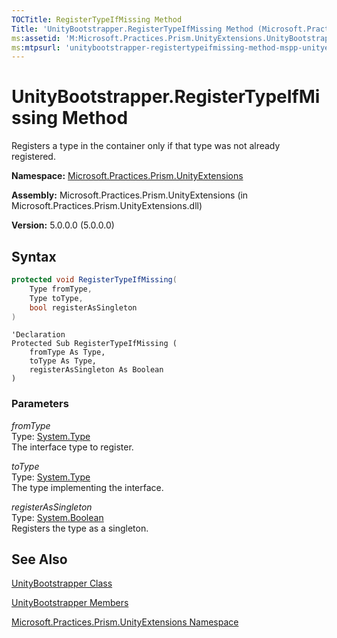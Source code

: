 ```yaml
---
TOCTitle: RegisterTypeIfMissing Method
Title: 'UnityBootstrapper.RegisterTypeIfMissing Method (Microsoft.Practices.Prism.UnityExtensions)'
ms:assetid: 'M:Microsoft.Practices.Prism.UnityExtensions.UnityBootstrapper.RegisterTypeIfMissing(System.Type,System.Type,System.Boolean)'
ms:mtpsurl: 'unitybootstrapper-registertypeifmissing-method-mspp-unityextensions.md'
---
```



# UnityBootstrapper.RegisterTypeIfMissing Method

Registers a type in the container only if that type was not already registered.

**Namespace:** [Microsoft.Practices.Prism.UnityExtensions](/patterns-practices/reference/mspp-unityextensions-namespace)

**Assembly:** Microsoft.Practices.Prism.UnityExtensions (in Microsoft.Practices.Prism.UnityExtensions.dll)

**Version:** 5.0.0.0 (5.0.0.0)

## Syntax
```C#
protected void RegisterTypeIfMissing(
	Type fromType,
	Type toType,
	bool registerAsSingleton
)
```
```VB
'Declaration
Protected Sub RegisterTypeIfMissing ( 
	fromType As Type,
	toType As Type,
	registerAsSingleton As Boolean
)
```

### Parameters

*fromType*  
Type: [System.Type](http://msdn.microsoft.com/en-us/library/42892f65)   
The interface type to register.

*toType*  
Type: [System.Type](http://msdn.microsoft.com/en-us/library/42892f65)   
The type implementing the interface.

*registerAsSingleton*     
Type: [System.Boolean](http://msdn.microsoft.com/en-us/library/a28wyd50)   
Registers the type as a singleton.

## See Also

[UnityBootstrapper Class](/patterns-practices/reference/unitybootstrapper-class-mspp-unityextensions)

[UnityBootstrapper Members](/patterns-practices/reference/unitybootstrapper-members-mspp-unityextensions)

[Microsoft.Practices.Prism.UnityExtensions Namespace](/patterns-practices/reference/mspp-unityextensions-namespace)
